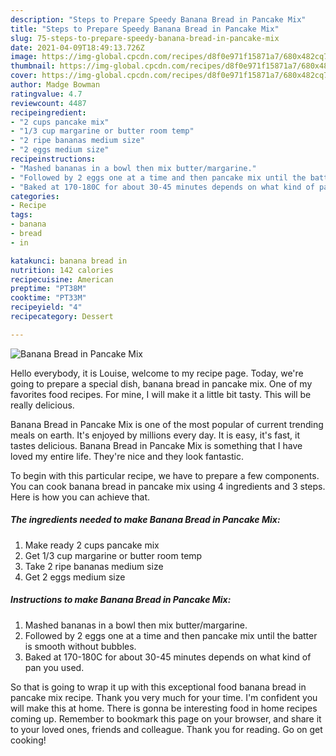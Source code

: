 ```yaml
---
description: "Steps to Prepare Speedy Banana Bread in Pancake Mix"
title: "Steps to Prepare Speedy Banana Bread in Pancake Mix"
slug: 75-steps-to-prepare-speedy-banana-bread-in-pancake-mix
date: 2021-04-09T18:49:13.726Z
image: https://img-global.cpcdn.com/recipes/d8f0e971f15871a7/680x482cq70/banana-bread-in-pancake-mix-recipe-main-photo.jpg
thumbnail: https://img-global.cpcdn.com/recipes/d8f0e971f15871a7/680x482cq70/banana-bread-in-pancake-mix-recipe-main-photo.jpg
cover: https://img-global.cpcdn.com/recipes/d8f0e971f15871a7/680x482cq70/banana-bread-in-pancake-mix-recipe-main-photo.jpg
author: Madge Bowman
ratingvalue: 4.7
reviewcount: 4487
recipeingredient:
- "2 cups pancake mix"
- "1/3 cup margarine or butter room temp"
- "2 ripe bananas medium size"
- "2 eggs medium size"
recipeinstructions:
- "Mashed bananas in a bowl then mix butter/margarine."
- "Followed by 2 eggs one at a time and then pancake mix until the batter is smooth without bubbles."
- "Baked at 170-180C for about 30-45 minutes depends on what kind of pan you used."
categories:
- Recipe
tags:
- banana
- bread
- in

katakunci: banana bread in 
nutrition: 142 calories
recipecuisine: American
preptime: "PT38M"
cooktime: "PT33M"
recipeyield: "4"
recipecategory: Dessert

---
```



![Banana Bread in Pancake Mix](https://img-global.cpcdn.com/recipes/d8f0e971f15871a7/680x482cq70/banana-bread-in-pancake-mix-recipe-main-photo.jpg)

Hello everybody, it is Louise, welcome to my recipe page. Today, we're going to prepare a special dish, banana bread in pancake mix. One of my favorites food recipes. For mine, I will make it a little bit tasty. This will be really delicious.



Banana Bread in Pancake Mix is one of the most popular of current trending meals on earth. It's enjoyed by millions every day. It is easy, it's fast, it tastes delicious. Banana Bread in Pancake Mix is something that I have loved my entire life. They're nice and they look fantastic.


To begin with this particular recipe, we have to prepare a few components. You can cook banana bread in pancake mix using 4 ingredients and 3 steps. Here is how you can achieve that.

<!--inarticleads1-->

##### The ingredients needed to make Banana Bread in Pancake Mix:

1. Make ready 2 cups pancake mix
1. Get 1/3 cup margarine or butter room temp
1. Take 2 ripe bananas medium size
1. Get 2 eggs medium size




<!--inarticleads2-->

##### Instructions to make Banana Bread in Pancake Mix:

1. Mashed bananas in a bowl then mix butter/margarine.
1. Followed by 2 eggs one at a time and then pancake mix until the batter is smooth without bubbles.
1. Baked at 170-180C for about 30-45 minutes depends on what kind of pan you used.




So that is going to wrap it up with this exceptional food banana bread in pancake mix recipe. Thank you very much for your time. I'm confident you will make this at home. There is gonna be interesting food in home recipes coming up. Remember to bookmark this page on your browser, and share it to your loved ones, friends and colleague. Thank you for reading. Go on get cooking!

